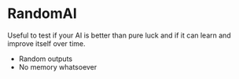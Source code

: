 RandomAI
========

Useful to test if your AI is better than pure luck and if it can learn and improve itself over time.

- Random outputs
- No memory whatsoever


